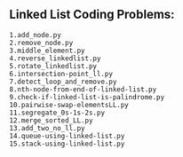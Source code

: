 Linked List Coding Problems:
----------------------------
    1.add_node.py
    2.remove_node.py
    3.middle_element.py
    4.reverse_linkedlist.py
    5.rotate_linkedlist.py
    6.intersection-point_ll.py
    7.detect_loop_and_remove.py
    8.nth-node-from-end-of-linked-list.py
    9.check-if-linked-list-is-palindrome.py
    10.pairwise-swap-elementsLL.py
    11.segregate_0s-1s-2s.py
    12.merge_sorted_LL.py
    13.add_two_no_ll.py
    14.queue-using-linked-list.py
    15.stack-using-linked-list.py